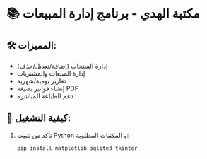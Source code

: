 # 📚 مكتبة الهدي - برنامج إدارة المبيعات  

## 🛠️ **المميزات:**  
- إدارة المنتجات (إضافة/تعديل/حذف)  
- إدارة المبيعات والمشتريات  
- تقارير يومية/شهرية  
- إنشاء فواتير بصيغة PDF  
- دعم الطباعة المباشرة  

## 🚀 **كيفية التشغيل:**  
1. تأكد من تثبيت Python و المكتبات المطلوبة:  
   ```bash
   pip install matplotlib sqlite3 tkinter
